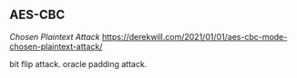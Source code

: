 ## AES-CBC
_Chosen Plaintext Attack_
https://derekwill.com/2021/01/01/aes-cbc-mode-chosen-plaintext-attack/

bit flip attack.
oracle padding attack.
